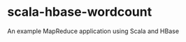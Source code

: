 scala-hbase-wordcount
=====================

An example MapReduce application using Scala and HBase
